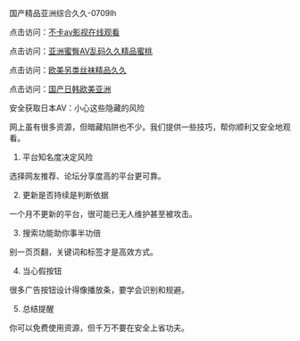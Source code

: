 国产精品亚洲综合久久-0709lh

点击访问：<a href="https://heiliaoow5kzm.pages.dev">不卡av影视在线观看</a>

点击访问：<a href="https://heiliaowt0d7p.pages.dev">亚洲蜜臀AV乱码久久精品蜜桃</a>

点击访问：<a href="https://heiliaoll4qsx.pages.dev">欧美另类丝袜精品久久</a>

点击访问：<a href="https://heiliaoga6s9v.pages.dev">国产日韩欧美亚洲</a>

安全获取日本AV：小心这些隐藏的风险

网上虽有很多资源，但暗藏陷阱也不少。我们提供一些技巧，帮你顺利又安全地观看。

1. 平台知名度决定风险

选择网友推荐、论坛分享度高的平台更可靠。

2. 更新是否持续是判断依据

一个月不更新的平台，很可能已无人维护甚至被攻击。

3. 搜索功能助你事半功倍

别一页页翻，关键词和标签才是高效方式。

4. 当心假按钮

很多广告按钮设计得像播放条，要学会识别和规避。

5. 总结提醒

你可以免费使用资源，但千万不要在安全上省功夫。

<span style="display:none;">[Canonical link]( https://github.com/lh070925/12488 ）</span>
